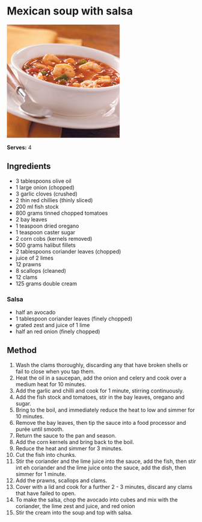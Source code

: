 # Mexican soup with salsa

![Mexican soup with salsa](resources/salsa-soup.jpg)

**Serves:** 4

## Ingredients
- 3 tablespoons olive oil
- 1 large onion (chopped)
- 3 garlic cloves (crushed)
- 2 thin red chillies (thinly sliced)
- 200 ml fish stock
- 800 grams tinned chopped tomatoes
- 2 bay leaves
- 1 teaspoon dried oregano
- 1 teaspoon caster sugar
- 2 corn cobs (kernels removed)
- 500 grams halibut fillets
- 2 tablespoons coriander leaves (chopped)
- juice of 2 limes
- 12 prawns
- 8 scallops (cleaned)
- 12 clams
- 125 grams double cream

### Salsa
- half an avocado
- 1 tablespoon coriander leaves (finely chopped)
- grated zest and juice of 1 lime
- half an red onion (finely chopped)

## Method
1. Wash the clams thoroughly, discarding any that have broken shells or fail to close when you tap them.
1. Heat the oil in a saucepan, add the onion and celery and cook over a medium heat for 10 minutes.
1. Add the garlic and chilli and cook for 1 minute, stirring continuously.
1. Add the fish stock and tomatoes, stir in the bay leaves, oregano and sugar.
1. Bring to the boil, and immediately reduce the heat to low and simmer for 10 minutes.
1. Remove the bay leaves, then tip the sauce into a food processor and purée until smooth.
1. Return the sauce to the pan and season.
1. Add the corn kernels and bring back to the boil.
1. Reduce the heat and simmer for 3 minutes.
1. Cut the fish into chunks.
1. Stir the coriander and the lime juice into the sauce, add the fish, then stir int eh coriander and the lime juice onto the sauce, add the dish, then simmer for 1 minute.
1. Add the prawns, scallops and clams.
1. Cover with a lid and cook for a further 2 - 3 minutes, discard any clams that have failed to open.
1. To make the salsa, chop the avocado into cubes and mix with the coriander, the lime zest and juice, and red onion
1. Stir the cream into the soup and top with salsa.